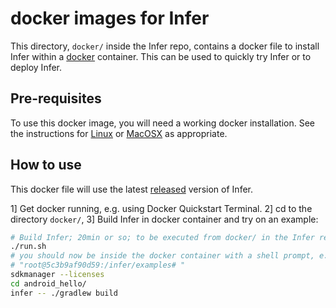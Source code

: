 # docker images for Infer

This directory, `docker/` inside the Infer repo,
contains a docker file to install Infer within a
[docker](https://www.docker.com/) container. This can be used to
quickly try Infer or to deploy Infer.


## Pre-requisites

To use this docker image, you will need a working docker
installation. See the instructions for
[Linux](http://docs.docker.com/linux/step_one/) or
[MacOSX](http://docs.docker.com/mac/step_one/) as appropriate.


## How to use

This docker file will use the latest
[released](https://github.com/facebook/infer/releases) version of
Infer. 

1] Get docker running, e.g. using Docker Quickstart Terminal.
2] cd to the directory `docker/`,
3] Build Infer in docker container and try on an example:

```sh
# Build Infer; 20min or so; to be executed from docker/ in the Infer repo
./run.sh
# you should now be inside the docker container with a shell prompt, e.g.
# "root@5c3b9af90d59:/infer/examples# "
sdkmanager --licenses
cd android_hello/
infer -- ./gradlew build
```
